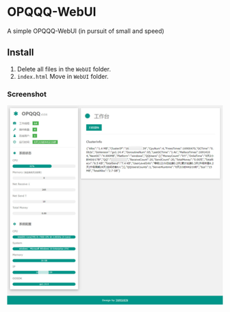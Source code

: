 # OPQQQ-WebUI

A simple OPQQQ-WebUI (in pursuit of small and speed)

## Install

1. Delete all files in the `WebUI` folder. 
2. `index.html` Move in `WebUI` folder.

### Screenshot
![test](https://raw.githubusercontent.com/Tamshen/OPQQQ-WebUI/master/test.jpg)
